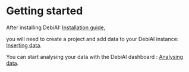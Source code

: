 # Getting started

After installing DebiAI: [Installation guide](../gettingStarted/installation/README.md),

you will need to create a project and add data to your DebiAI instance: [Inserting data](dataInsertion/README.md).

You can start analysing your data with the DebiAI dashboard : [Analysing data](../../dashboard/introduction.md).